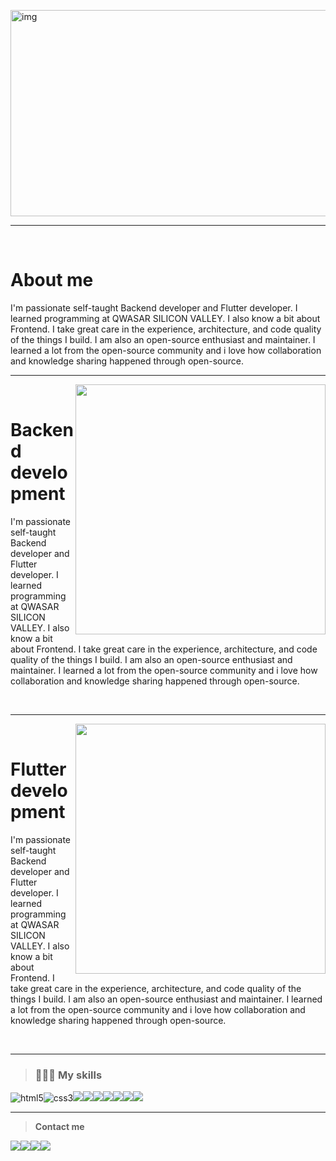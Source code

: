 <img src="https://user-images.githubusercontent.com/119101655/222237954-40bc3679-bdc7-4b36-afd3-d4d50a3e1945.jpg" alt="img" width="1000" height="330"/> <hr>

<br>
<h1>About me</h1>
<p>I'm passionate self-taught Backend developer and Flutter developer. I learned programming at QWASAR SILICON VALLEY. I also know a bit about Frontend. I take great care in the experience, architecture, and code quality of the things I build.
I am also an open-source enthusiast and maintainer. I learned a lot from the open-source community and i love how collaboration and knowledge sharing happened through open-source.</p>
<hr>

<img align="right" src="https://user-images.githubusercontent.com/119101655/222245279-61f4b62b-4415-4cd4-8975-4a7cef359896.gif" width="400">
<br>

<h1>Backend development</h1>
<p>I'm passionate self-taught Backend developer and Flutter developer. I learned programming at QWASAR SILICON VALLEY. I also know a bit about Frontend. I take great care in the experience, architecture, and code quality of the things I build.
I am also an open-source enthusiast and maintainer. I learned a lot from the open-source community and i love how collaboration and knowledge sharing happened through open-source.</p><br>
<hr>

<img align="right" src="https://user-images.githubusercontent.com/119101655/222243626-a25f4191-db55-4fa9-b1db-9cb0d622e703.gif" width="400">
<br>

<h1>Flutter development</h1>
<p>I'm passionate self-taught Backend developer and Flutter developer. I learned programming at QWASAR SILICON VALLEY. I also know a bit about Frontend. I take great care in the experience, architecture, and code quality of the things I build.
I am also an open-source enthusiast and maintainer. I learned a lot from the open-source community and i love how collaboration and knowledge sharing happened through open-source.</p><br>
<hr>

><h3>👨🏻‍💻 My skills</h3>

<img src="https://img.shields.io/badge/HTML5-E34F26?style=for-the-badge&logo=html5&logoColor=white" alt="html5"/><img src="https://img.shields.io/badge/CSS3-1572B6?style=for-the-badge&logo=css3&logoColor=white" alt="css3"/><img src="https://img.shields.io/badge/JavaScript-F7DF1E?style=for-the-badge&logo=javascript&logoColor=black"><img src="https://img.shields.io/badge/React-20232A?style=for-the-badge&logo=react&logoColor=61DAFB"><img src="https://img.shields.io/badge/Flutter-02569B?style=for-the-badge&logo=flutter&logoColor=white"><img src="https://img.shields.io/badge/Dart-0175C2?style=for-the-badge&logo=dart&logoColor=white"><img src="https://img.shields.io/badge/Node.js-43853D?style=for-the-badge&logo=node.js&logoColor=white"><img src="https://img.shields.io/badge/Ruby-CC342D?style=for-the-badge&logo=ruby&logoColor=white"><img src="https://img.shields.io/badge/C-00599C?style=for-the-badge&logo=c&logoColor=white">

<hr>


>**Contact me**

<a href="https://twitter.com/warniGO_0012"><img src="https://img.shields.io/badge/Twitter-1DA1F2?style=for-the-badge&logo=twitter&logoColor=white"></a><a href="abumain0012@gmail.com"><img src="https://img.shields.io/badge/Gmail-D14836?style=for-the-badge&logo=gmail&logoColor=white"></a><a href="https:warnigo"><img src="https://img.shields.io/badge/Telegram-2CA5E0?style=for-the-badge&logo=telegram&logoColor=white"></a><a href="https://discord.com/channels/1042828615961825361/1042828616414797886"><img src="https://img.shields.io/badge/Discord-7289DA?style=for-the-badge&logo=discord&logoColor=white"></a>

